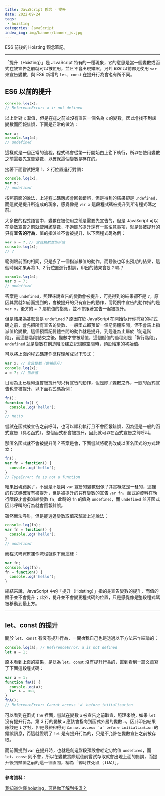 ```yaml
---
title: JavaScript 觀念 - 提升
date: 2022-09-24
tags:
 - hoisting
categories: JavaScript
index_img: img/banner/banner_js.jpg
---
```


ES6 前後的 Hoisting 觀念筆記。

<!--more-->

------

「提升（Hoisting）」是 JavaScript 特有的一種現象，它的意思是當一個變數或函式在被宣告之前就可以被使用，並且不會出現錯誤，另外 ES6 以前都是使用 `var` 來宣告變數，與 ES6 新增的 `let`、`const` 在提升行為會也有所不同。

## ES6 以前的提升

```js
console.log(x);
// ReferenceError: x is not defined
```

以上針對 `x` 取值，但是在這之前並沒有宣告一個名為 `x` 的變數，因此會找不到該變數而回報錯誤，下面是正常的做法：

```js
var x;
console.log(x);
// undefined
```

這樣就是一個正常的流程，程式碼會從第一行開始由上往下執行，所以在使用變數之前需要先宣告變數，以確保這個變數是存在的。

接著下面嘗試把第 1、2 行位置進行對調：

```js
console.log(x);
var x;
// undefined
```

按照前面的說法，上述程式碼應該會回報錯誤，但是得到的結果卻是 `undefined`，而這就是提升所造成的現象，感覺像是 `var x` 這段程式碼被提升到所有程式碼之前。

大多數的程式語言中，變數在被使用之前是需要先宣告的，但是 JavaScript 可以在變數宣告之前就使用該變數，不過關於提升還有一些注意事項，就是會被提升的只有**宣告的行為**，值的指派並不會被提升，以下面程式碼為例：

```js
var x = 7; // 宣告變數並指派值
console.log(x);
// 7
```

範例跟前面的相同，只是多了一個指派數值的動作，而最後也印出預期的結果，這個時候如果再將 1、2 行位置進行對調，印出的結果會是 `7` 嗎？

```js
console.log(x);
var x = 7;
// undefined
```

答案是 `undefined`，照理來說宣告的變數會被提升，可是得到的結果卻不是 `7`，原因其實就如前面提到的，會被提升的只有宣告的動作，而範例中宣告的動作指的是 `var x`，後方的 `= 7` 屬於值的指派，並不會跟著宣告一起被提升。

但是結果為甚麼會是 `undefined`？原因在於 JavaScript 在開始執行你撰寫的程式碼之前，會先把所有宣告的變數、一般函式都預留一個記憶體空間，但不會馬上指派值給變數，這個預留記憶體空間的動作就是提升，到這邊為止屬於「創造階段」，而這個階段結束之後，變數才會被賦值，這個賦值的過程則是「執行階段」，`undefined` 就是變數在創造階段建立記憶體空間時，預設給定的初始值。

可以將上面的程式碼運作流程理解成以下形式：

```js
var x; // 宣告變數（會被提升）
console.log(x);
x = 7; // 指派值
```

目前為止已經知道會被提升的只有宣告的動作，但是除了變數之外，一般的函式宣告也會被提升，以下面程式碼為例：

```js
fn();
function fn() {
  console.log('hello');
}
// hello
```

嘗試在函式被宣告之前呼叫，也可以順利執行且不會回報錯誤，因為這是一般的函式宣告（具名函式），整個函式都會被提升，因此就可以在函式宣告之前呼叫。

那匿名函式就不會被提升嗎？答案是會，下面嘗試將範例改成以匿名函式的方式建立：

```js
fn();
var fn = function() {
  console.log('hello');
}
// TypeError: fn is not a function
```

結果出現錯誤了，不過是不是與 `var` 宣告的變數很像？其實概念是一樣的，這裡的程式碼確實有被提升，但是被提升的只有變數的宣告 `var fn`，函式的資料在執行階段才會指派給變數 `fn`，此時的 `fn` 的值為 `undefined`，而 `undefined` 並非函式因此呼叫的行為就會回報錯誤。

雖然無法呼叫，但是能透過變數取值來驗證上述說法：

```js
console.log(fn);
var fn = function() {
  console.log('hello');
}
// undefined
```

而程式碼實際運作流程就像下面這樣：

```js
var fn;
console.log(fn);
fn = function() {
  console.log('hello');
}
```

總結來說，JavaScript 中的「提升（Hoisting）」指的是宣告變數的提升，而值的賦予並不會提升；此外，提升並不會變更程式碼的位置，只是感覺像是整段程式碼被移動到最上方。

---

## let、const 的提升

關於 `let`、`const` 有沒有提升行為，一開始我自己也是透過以下方法來作結論的：

```js
console.log(a); // ReferenceError: a is not defined
let a = 1;
```

原本看到上面的結果，是認為 `let`、`const` 沒有提升行為的，直到看到一篇文章寫了下面這段程式碼：

```js
var a = 1;
function fnA() {
  console.log(a);
  let a = 100;
}
fnA();
// ReferenceError: Cannot access 'a' before initialization
```

可以看到在函式 `fnA` 裡面，嘗試在變數 `a` 被宣告之前取值，照理來說，如果 `let` 沒有提升行為，第 3 行的變數 `a` 應該會指向到函式外層的變數 `a`，因此印出結果應該是 `1` 才對，但是最終卻得到 `Cannot access 'a' before initialization` 的錯誤訊息，而這就證明了 `let` 是有提升行為的，只是不允許在變數宣告之前被存取。

而前面提到 `var` 在提升時，也就是創造階段預設會給定初始值 `undefined`，而 `let`、`const` 則不會，所以在變數實際賦值前嘗試存取就會出現上面的錯誤，而提升後到賦值之前的這一個區間，稱為「暫時性死區（TDZ）」。



---

**參考資料：**

[我知道你懂 hoisting，可是你了解到多深？](https://blog.techbridge.cc/2018/11/10/javascript-hoisting/)